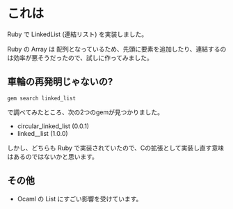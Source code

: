 # これは

Ruby で LinkedList (連結リスト) を実装しました。

Ruby の Array は 配列となっているため、先頭に要素を追加したり、連結するのは効率が悪そうだったので、試しに作ってみました。

## 車輪の再発明じゃないの?

`gem search linked_list`

で調べてみたところ、次の2つのgemが見つかりました。

* circular_linked_list (0.0.1)
* linked__list (1.0.0)

しかし、どちらも Ruby で実装されていたので、Cの拡張として実装し直す意味はあるのではないかと思います。

## その他

* Ocaml の List にすごい影響を受けています。
